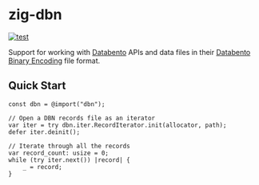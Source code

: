 # zig-dbn

[![test](https://github.com/mrjbq7/zig-dbn/actions/workflows/test.yml/badge.svg)](https://github.com/mrjbq7/zig-dbn/actions/workflows/test.yml)

Support for working with [Databento](https://databento.com) APIs and data
files in their [Databento Binary
Encoding](https://databento.com/docs/standards-and-conventions/databento-binary-encoding)
file format.

## Quick Start

```zig
const dbn = @import("dbn");

// Open a DBN records file as an iterator
var iter = try dbn.iter.RecordIterator.init(allocator, path);
defer iter.deinit();

// Iterate through all the records
var record_count: usize = 0;
while (try iter.next()) |record| {
    _ = record;
}
```
